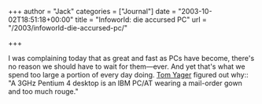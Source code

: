 +++
author = "Jack"
categories = ["Journal"]
date = "2003-10-02T18:51:18+00:00"
title = "Infoworld: die accursed PC"
url = "/2003/infoworld-die-accursed-pc/"

+++

I was complaining today that as great and fast as PCs have become, there's no reason we should have to wait for them&#8212;ever. And yet that's what we spend too large a portion of every day doing. [Tom Yager][1] figured out why:: "A 3GHz Pentium 4 desktop is an IBM PC/AT wearing a mail-order gown and too much rouge."

 [1]: http://www.infoworld.com/article/03/09/26/38OPcurve_1.html